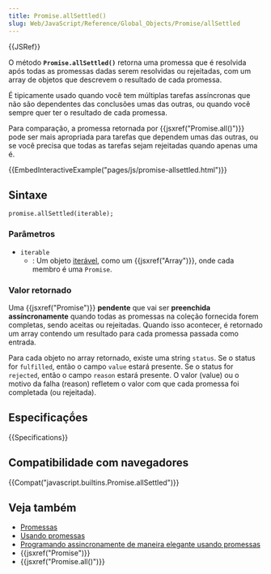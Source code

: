 ```yaml
---
title: Promise.allSettled()
slug: Web/JavaScript/Reference/Global_Objects/Promise/allSettled
---
```


{{JSRef}}

O método **`Promise.allSettled()`** retorna uma promessa que é resolvida após todas as promessas dadas serem resolvidas ou rejeitadas, com um array de objetos que descrevem o resultado de cada promessa.

É tipicamente usado quando você tem múltiplas tarefas assíncronas que não são dependentes das conclusões umas das outras, ou quando você sempre quer ter o resultado de cada promessa.

Para comparação, a promessa retornada por {{jsxref("Promise.all()")}} pode ser mais apropriada para tarefas que dependem umas das outras, ou se você precisa que todas as tarefas sejam rejeitadas quando apenas uma é.

{{EmbedInteractiveExample("pages/js/promise-allsettled.html")}}

## Sintaxe

```
promise.allSettled(iterable);
```

### Parâmetros

- `iterable`
  - : Um objeto [iterável](/pt-BR/docs/Web/JavaScript/Guide/iterable), como um {{jsxref("Array")}}, onde cada membro é uma `Promise`.

### Valor retornado

Uma {{jsxref("Promise")}} **pendente** que vai ser **preenchida assíncronamente** quando todas as promessas na coleção fornecida forem completas, sendo aceitas ou rejeitadas. Quando isso acontecer, é retornado um array contendo um resultado para cada promessa passada como entrada.

Para cada objeto no array retornado, existe uma string `status`. Se o status for `fulfilled`, então o campo `value` estará presente. Se o status for `rejected`, então o campo `reason` estará presente. O valor (value) ou o motivo da falha (reason) refletem o valor com que cada promessa foi completada (ou rejeitada).

## Especificaçṍes

{{Specifications}}

## Compatibilidade com navegadores

{{Compat("javascript.builtins.Promise.allSettled")}}

## Veja também

- [Promessas](/pt-BR/docs/Archive/Add-ons/Techniques/Promises)
- [Usando promessas](/pt-BR/docs/Web/JavaScript/Guide/Using_promises)
- [Programando assincronamente de maneira elegante usando promessas](/pt-BR/docs/Learn/JavaScript/Asynchronous/Promises)
- {{jsxref("Promise")}}
- {{jsxref("Promise.all()")}}

